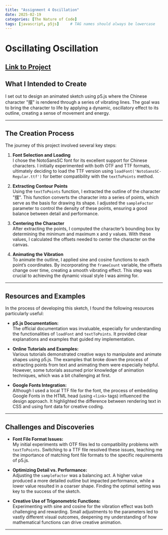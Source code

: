 ```yaml
---
title: "Assignment 4 Oscillation"
date: 2025-02-19
categories: [The Nature of Code]
tags: [javascript, p5js]     # TAG names should always be lowercase
---
```

# Oscillating Oscillation
[Link to Project](https://editor.p5js.org/Marc1ous/sketches/1zgNzE0es)
---

## What I Intended to Create
I set out to design an animated sketch using p5.js where the Chinese character "摆" is rendered through a series of vibrating lines. The goal was to bring the character to life by applying a dynamic, oscillatory effect to its outline, creating a sense of movement and energy.

---
## The Creation Process
The journey of this project involved several key steps:

1. **Font Selection and Loading**  
   I chose the NotoSansSC font for its excellent support for Chinese characters. I initially experimented with both OTF and TTF formats, ultimately deciding to load the TTF version using `loadFont('NotoSansSC-Regular.ttf')` for better compatibility with the `textToPoints` method.

2. **Extracting Contour Points**  
   Using the `textToPoints` function, I extracted the outline of the character "摆". This function converts the character into a series of points, which serve as the basis for drawing its shape. I adjusted the `sampleFactor` parameter to control the density of these points, ensuring a good balance between detail and performance.

3. **Centering the Character**  
   After extracting the points, I computed the character’s bounding box by determining the minimum and maximum x and y values. With these values, I calculated the offsets needed to center the character on the canvas.

4. **Animating the Vibration**  
   To animate the outline, I applied sine and cosine functions to each point’s coordinates. By incorporating the `frameCount` variable, the offsets change over time, creating a smooth vibrating effect. This step was crucial to achieving the dynamic visual style I was aiming for.

---
## Resources and Examples
In the process of developing this sketch, I found the following resources particularly useful:

- **p5.js Documentation:**  
  The official documentation was invaluable, especially for understanding the functionalities of `loadFont` and `textToPoints`. It provided clear explanations and examples that guided my implementation.

- **Online Tutorials and Examples:**  
  Various tutorials demonstrated creative ways to manipulate and animate shapes using p5.js. The examples that broke down the process of extracting points from text and animating them were especially helpful. However, some tutorials assumed prior knowledge of animation techniques, which was a bit challenging at first.

- **Google Fonts Integration:**  
  Although I used a local TTF file for the font, the process of embedding Google Fonts in the HTML head (using `<link>` tags) influenced the design approach. It highlighted the difference between rendering text in CSS and using font data for creative coding.

---
## Challenges and Discoveries
- **Font File Format Issues:**  
  My initial experiments with OTF files led to compatibility problems with `textToPoints`. Switching to a TTF file resolved these issues, teaching me the importance of matching font file formats to the specific requirements of p5.js.

- **Optimizing Detail vs. Performance:**  
  Adjusting the `sampleFactor` was a balancing act. A higher value produced a more detailed outline but impacted performance, while a lower value resulted in a coarser shape. Finding the optimal setting was key to the success of the sketch.

- **Creative Use of Trigonometric Functions:**  
  Experimenting with sine and cosine for the vibration effect was both challenging and rewarding. Small adjustments to the parameters led to vastly different visual outcomes, deepening my understanding of how mathematical functions can drive creative animation.

---
